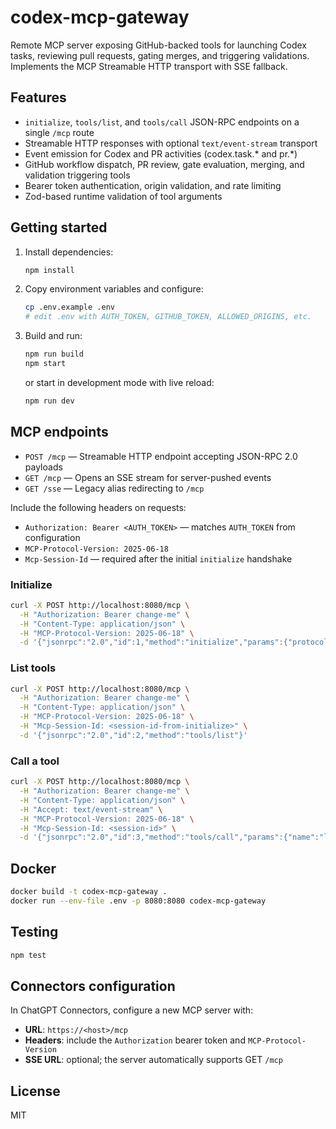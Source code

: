 # codex-mcp-gateway

Remote MCP server exposing GitHub-backed tools for launching Codex tasks, reviewing pull requests, gating merges, and triggering validations. Implements the MCP Streamable HTTP transport with SSE fallback.

## Features

- `initialize`, `tools/list`, and `tools/call` JSON-RPC endpoints on a single `/mcp` route
- Streamable HTTP responses with optional `text/event-stream` transport
- Event emission for Codex and PR activities (codex.task.* and pr.*)
- GitHub workflow dispatch, PR review, gate evaluation, merging, and validation triggering tools
- Bearer token authentication, origin validation, and rate limiting
- Zod-based runtime validation of tool arguments

## Getting started

1. Install dependencies:

   ```bash
   npm install
   ```

2. Copy environment variables and configure:

   ```bash
   cp .env.example .env
   # edit .env with AUTH_TOKEN, GITHUB_TOKEN, ALLOWED_ORIGINS, etc.
   ```

3. Build and run:

   ```bash
   npm run build
   npm start
   ```

   or start in development mode with live reload:

   ```bash
   npm run dev
   ```

## MCP endpoints

- `POST /mcp` — Streamable HTTP endpoint accepting JSON-RPC 2.0 payloads
- `GET /mcp` — Opens an SSE stream for server-pushed events
- `GET /sse` — Legacy alias redirecting to `/mcp`

Include the following headers on requests:

- `Authorization: Bearer <AUTH_TOKEN>` — matches `AUTH_TOKEN` from configuration
- `MCP-Protocol-Version: 2025-06-18`
- `Mcp-Session-Id` — required after the initial `initialize` handshake

### Initialize

```bash
curl -X POST http://localhost:8080/mcp \
  -H "Authorization: Bearer change-me" \
  -H "Content-Type: application/json" \
  -H "MCP-Protocol-Version: 2025-06-18" \
  -d '{"jsonrpc":"2.0","id":1,"method":"initialize","params":{"protocolVersion":"2025-06-18","capabilities":{"tools":{}},"clientInfo":{"name":"curl","version":"0.0.1"}}}'
```

### List tools

```bash
curl -X POST http://localhost:8080/mcp \
  -H "Authorization: Bearer change-me" \
  -H "Content-Type: application/json" \
  -H "MCP-Protocol-Version: 2025-06-18" \
  -H "Mcp-Session-Id: <session-id-from-initialize>" \
  -d '{"jsonrpc":"2.0","id":2,"method":"tools/list"}'
```

### Call a tool

```bash
curl -X POST http://localhost:8080/mcp \
  -H "Authorization: Bearer change-me" \
  -H "Content-Type: application/json" \
  -H "Accept: text/event-stream" \
  -H "MCP-Protocol-Version: 2025-06-18" \
  -H "Mcp-Session-Id: <session-id>" \
  -d '{"jsonrpc":"2.0","id":3,"method":"tools/call","params":{"name":"launch_codex_task","arguments":{"owner":"your-org","repo":"your-repo","ref":"main","instruction":"Add tests"}}}'
```

## Docker

```bash
docker build -t codex-mcp-gateway .
docker run --env-file .env -p 8080:8080 codex-mcp-gateway
```

## Testing

```bash
npm test
```

## Connectors configuration

In ChatGPT Connectors, configure a new MCP server with:

- **URL**: `https://<host>/mcp`
- **Headers**: include the `Authorization` bearer token and `MCP-Protocol-Version`
- **SSE URL**: optional; the server automatically supports GET `/mcp`

## License

MIT
